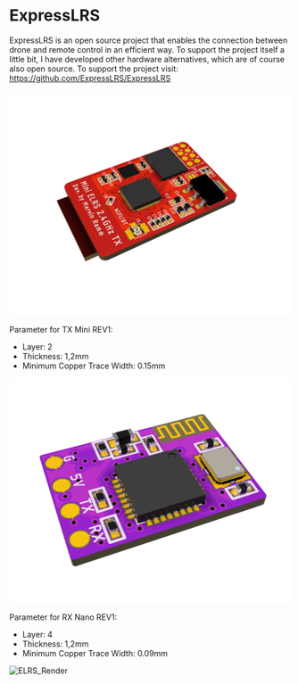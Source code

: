 # ExpressLRS

ExpressLRS is an open source project that enables the connection between drone and remote control in an efficient way. To support the project itself a little bit, I have developed other hardware alternatives, which are of course also open source. To support the project visit: https://github.com/ExpressLRS/ExpressLRS

![ELRS_Render](https://github.com/codemarv42/ExpressLRS/blob/main/ELRS%202.4GHz%20TX/Mini%20ELRS%202.4GHz%20TX%20REV1/Mini%20ELRS%202.4GHz%20TX%20REV1%20Render2.PNG)

Parameter for TX Mini REV1:

- Layer: 2
- Thickness: 1,2mm
- Minimum Copper Trace Width: 0.15mm

![ELRS_Render](https://github.com/codemarv42/ExpressLRS/blob/main/ELRS%202.4GHz%20RX/Nano%20ELRS%202.4GHz%20RX/Nano%20ELRS%202.4GHz%20RX%20Render%202.png)

Parameter for RX Nano REV1:

- Layer: 4
- Thickness: 1,2mm
- Minimum Copper Trace Width: 0.09mm

![ELRS_Render](https://github.com/codemarv42/ExpressLRS/blob/main/ELRS%202.4GHz%20TX/Mini%20ELRS%202.4GHz%20TX%20REV1/Mini%20ELRS%202.4GHz%20TX%20REV1%20Real3.JPG)
